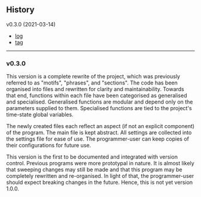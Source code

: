 ## History

v0.3.0 (2021-03-14)
- [log](#v0.3.0)
- [tag]("https://github.com/dolphinOfDelphi/20210303-polyphony/releases/tag/v0.3.0")

<hr/>

### v0.3.0

This version is a complete rewrite of the project, which was previously referred to as "motifs", "phrases", and "sections". The code has been organised into files and rewritten for clarity and maintainability. Towards that end, functions within each file have been categorised as generalised and specialised. Generalised functions are modular and depend only on the parameters supplied to them. Specialised functions are tied to the project's time-state global variables.

The newly created files each reflect an aspect (if not an explicit component) of the program. The main file is kept abstract. All settings are collected into the settings file for ease of use. The programmer-user can keep copies of their configurations for future use.

This version is the first to be documented and integrated with version control. Previous programs were more prototypal in nature. It is almost likely that sweeping changes may still be made and that this program may be completely rewritten and re-organised. In light of that, the programmer-user should expect breaking changes in the future. Hence, this is not yet version 1.0.0.
